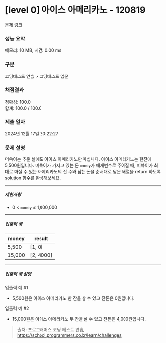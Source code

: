 # [level 0] 아이스 아메리카노 - 120819 

[문제 링크](https://school.programmers.co.kr/learn/courses/30/lessons/120819) 

### 성능 요약

메모리: 10 MB, 시간: 0.00 ms

### 구분

코딩테스트 연습 > 코딩테스트 입문

### 채점결과

정확성: 100.0<br/>합계: 100.0 / 100.0

### 제출 일자

2024년 12월 17일 20:22:27

### 문제 설명

<p>머쓱이는 추운 날에도 아이스 아메리카노만 마십니다. 아이스 아메리카노는 한잔에 5,500원입니다. 머쓱이가 가지고 있는 돈 <code>money</code>가 매개변수로 주어질 때, 머쓱이가 최대로 마실 수 있는 아메리카노의 잔 수와 남는 돈을 순서대로 담은 배열을 return&nbsp;하도록 solution 함수를 완성해보세요.</p>

<hr>

<h5>제한사항</h5>

<ul>
<li>0 &lt; <code>money</code> ≤ 1,000,000</li>
</ul>

<hr>

<h5>입출력 예</h5>
<table class="table">
        <thead><tr>
<th>money</th>
<th>result</th>
</tr>
</thead>
        <tbody><tr>
<td>5,500</td>
<td>[1, 0]</td>
</tr>
<tr>
<td>15,000</td>
<td>[2, 4000]</td>
</tr>
</tbody>
      </table>
<hr>

<h5>입출력 예 설명</h5>

<p>입출력 예 #1</p>

<ul>
<li>5,500원은 아이스 아메리카노 한 잔을 살 수 있고 잔돈은 0원입니다.</li>
</ul>

<p>입출력 예 #2</p>

<ul>
<li>15,000원은 아이스 아메리카노 두 잔을 살 수 있고 잔돈은 4,000원입니다.</li>
</ul>


> 출처: 프로그래머스 코딩 테스트 연습, https://school.programmers.co.kr/learn/challenges